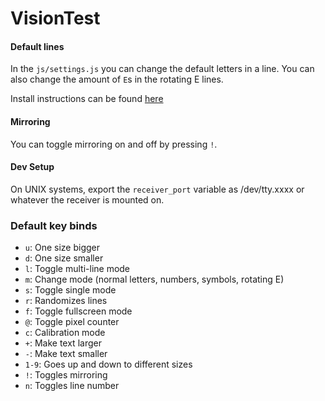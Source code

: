 # VisionTest

#### Default lines
In the `js/settings.js` you can change the default letters in a line. You can also change the amount of `E`s in the rotating E lines.

Install instructions can be found [here](https://docs.google.com/document/d/1V24E2XJrsKxMPQbbYANHKpaTNGKzV2zQdXEse5a44-U)

#### Mirroring
You can toggle mirroring on and off by pressing `!`.

#### Dev Setup
On UNIX systems, export the `receiver_port` variable as /dev/tty.xxxx or whatever the receiver is mounted on.

###  Default key binds
* `u`: One size bigger
* `d`: One size smaller
* `l`: Toggle multi-line mode
* `m`: Change mode (normal letters, numbers, symbols, rotating E)
* `s`: Toggle single mode
* `r`: Randomizes lines
* `f`: Toggle fullscreen mode
* `@`: Toggle pixel counter
* `c`: Calibration mode
* `+`: Make text larger
* `-`: Make text smaller
* `1-9`: Goes up and down to different sizes
* `!`: Toggles mirroring
* `n`: Toggles line number
